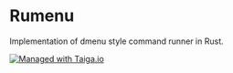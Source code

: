 # Rumenu

Implementation of dmenu style command runner in Rust.

[![Managed with Taiga.io](https://taiga.io/media/support/attachments/article-22/banner-gh.png)](https://tree.taiga.io/project/jesusespino-rumenu "Managed with Taiga.io")
